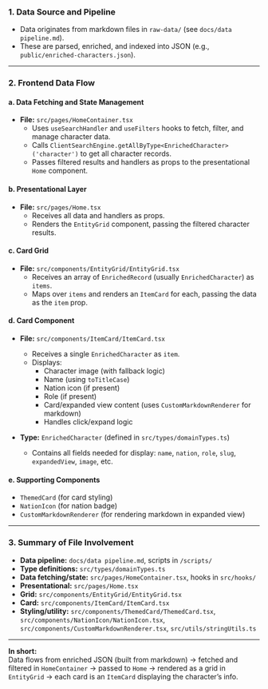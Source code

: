 ### 1. **Data Source and Pipeline**
- Data originates from markdown files in `raw-data/` (see `docs/data pipeline.md`).
- These are parsed, enriched, and indexed into JSON (e.g., `public/enriched-characters.json`).

---

### 2. **Frontend Data Flow**

#### **a. Data Fetching and State Management**
- **File:** `src/pages/HomeContainer.tsx`
  - Uses `useSearchHandler` and `useFilters` hooks to fetch, filter, and manage character data.
  - Calls `ClientSearchEngine.getAllByType<EnrichedCharacter>('character')` to get all character records.
  - Passes filtered results and handlers as props to the presentational `Home` component.

#### **b. Presentational Layer**
- **File:** `src/pages/Home.tsx`
  - Receives all data and handlers as props.
  - Renders the `EntityGrid` component, passing the filtered character results.

#### **c. Card Grid**
- **File:** `src/components/EntityGrid/EntityGrid.tsx`
  - Receives an array of `EnrichedRecord` (usually `EnrichedCharacter`) as `items`.
  - Maps over `items` and renders an `ItemCard` for each, passing the data as the `item` prop.

#### **d. Card Component**
- **File:** `src/components/ItemCard/ItemCard.tsx`
  - Receives a single `EnrichedCharacter` as `item`.
  - Displays:
    - Character image (with fallback logic)
    - Name (using `toTitleCase`)
    - Nation icon (if present)
    - Role (if present)
    - Card/expanded view content (uses `CustomMarkdownRenderer` for markdown)
    - Handles click/expand logic

- **Type:** `EnrichedCharacter` (defined in `src/types/domainTypes.ts`)
  - Contains all fields needed for display: `name`, `nation`, `role`, `slug`, `expandedView`, `image`, etc.

#### **e. Supporting Components**
- `ThemedCard` (for card styling)
- `NationIcon` (for nation badge)
- `CustomMarkdownRenderer` (for rendering markdown in expanded view)

---

### 3. **Summary of File Involvement**
- **Data pipeline:** `docs/data pipeline.md`, scripts in `/scripts/`
- **Type definitions:** `src/types/domainTypes.ts`
- **Data fetching/state:** `src/pages/HomeContainer.tsx`, hooks in `src/hooks/`
- **Presentational:** `src/pages/Home.tsx`
- **Grid:** `src/components/EntityGrid/EntityGrid.tsx`
- **Card:** `src/components/ItemCard/ItemCard.tsx`
- **Styling/utility:** `src/components/ThemedCard/ThemedCard.tsx`, `src/components/NationIcon/NationIcon.tsx`, `src/components/CustomMarkdownRenderer.tsx`, `src/utils/stringUtils.ts`

---

**In short:**  
Data flows from enriched JSON (built from markdown) → fetched and filtered in `HomeContainer` → passed to `Home` → rendered as a grid in `EntityGrid` → each card is an `ItemCard` displaying the character’s info.

